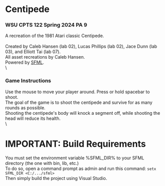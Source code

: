 # Centipede
### WSU CPTS 122 Spring 2024 PA 9
A recreation of the 1981 Atari classic Centipede.\
\
Created by Caleb Hansen (lab 02), Lucas Phillips (lab 02), Jace Dunn (lab 03), and Elliott Tai (lab 07).\
All asset recreations by Caleb Hansen.\
Powered by [SFML](https://www.sfml-dev.org/index.php).\
\
### Game Instructions
Use the mouse to move your player around. Press or hold spacebar to shoot.\
The goal of the game is to shoot the centipede and survive for as many rounds as possible.\
Shooting the centipede's body will knock a segment off, while shooting the head will reduce its health.\
\
# IMPORTANT: Build Requirements
You must set the environment variable %SFML\_DIR% to your SFML directory (the one with bin, lib, etc.)\
To do so, open a command prompt as admin and run this command: `setx SFML_DIR <C:/.../sfml>`\
Then simply build the project using Visual Studio.
